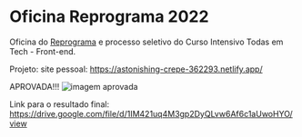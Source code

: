 # Oficina Reprograma 2022
Oficina do [Reprograma](https://reprograma.com.br/) e processo seletivo do Curso Intensivo Todas em Tech - Front-end.

Projeto: site pessoal: 
https://astonishing-crepe-362293.netlify.app/



APROVADA!!!
![imagem aprovada](https://user-images.githubusercontent.com/101577825/183076361-0813b087-8bce-465a-878b-250f314d09c9.png)

Link para o resultado final: https://drive.google.com/file/d/1IM421uq4M3gp2DyQLvw6Af6c1aUwoHYO/view
